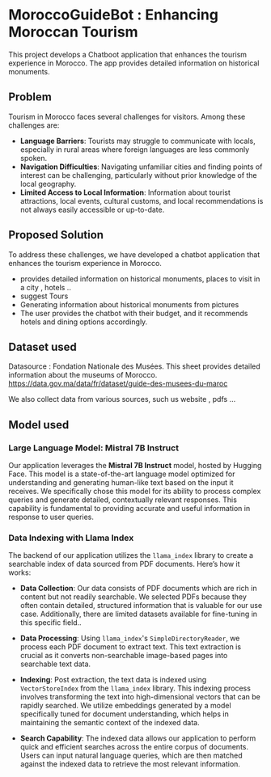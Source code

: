 
# MoroccoGuideBot : Enhancing Moroccan Tourism

This project develops a  Chatboot application that enhances the tourism experience in Morocco. The app provides detailed information on historical monuments.


## Problem
Tourism in Morocco faces several challenges for visitors. Among these challenges are:

- **Language Barriers**: Tourists may struggle to communicate with locals, especially in rural areas where foreign languages are less commonly spoken.
- **Navigation Difficulties**: Navigating unfamiliar cities and finding points of interest can be challenging, particularly without prior knowledge of the local geography.
- **Limited Access to Local Information**: Information about tourist attractions, local events, cultural customs, and local recommendations is not always easily accessible or up-to-date.


## Proposed Solution 

To address these challenges, we have developed a chatbot application that enhances the tourism experience in Morocco. 

- provides detailed information on historical monuments, places to visit in a city , hotels ..
- suggest Tours 
- Generating information about historical monuments from pictures
- The user provides the chatbot with their budget, and it recommends hotels and dining options accordingly.
## Dataset used 
Datasource : Fondation Nationale des Musées.
This sheet provides detailed information about the museums of Morocco.
https://data.gov.ma/data/fr/dataset/guide-des-musees-du-maroc

We also collect data from various sources, such us website , pdfs ...

## Model used

### Large Language Model: Mistral 7B Instruct

Our application leverages the **Mistral 7B Instruct** model, hosted by Hugging Face. This model is a state-of-the-art language model optimized for understanding and generating human-like text based on the input it receives. We specifically chose this model for its ability to process complex queries and generate detailed, contextually relevant responses. This capability is fundamental to providing accurate and useful information in response to user queries.

### Data Indexing with Llama Index

The backend of our application utilizes the `llama_index` library to create a searchable index of data sourced from PDF documents. Here’s how it works:

- **Data Collection**: Our data consists of PDF documents which are rich in content but not readily searchable. We selected PDFs because they often contain detailed, structured information that is valuable for our use case. Additionally, there are limited datasets available for fine-tuning in this specific field..

- **Data Processing**: Using `llama_index`'s `SimpleDirectoryReader`, we process each PDF document to extract text. This text extraction is crucial as it converts non-searchable image-based pages into searchable text data.

- **Indexing**: Post extraction, the text data is indexed using `VectorStoreIndex` from the `llama_index` library. This indexing process involves transforming the text into high-dimensional vectors that can be rapidly searched. We utilize embeddings generated by a model specifically tuned for document understanding, which helps in maintaining the semantic context of the indexed data.

- **Search Capability**: The indexed data allows our application to perform quick and efficient searches across the entire corpus of documents. Users can input natural language queries, which are then matched against the indexed data to retrieve the most relevant information.


